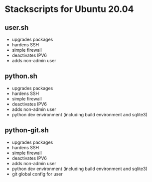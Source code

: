 # Stackscripts for Ubuntu 20.04

## user.sh

- upgrades packages
- hardens SSH
- simple firewall
- deactivates IPV6
- adds non-admin user

## python.sh

- upgrades packages
- hardens SSH
- simple firewall
- deactivates IPV6
- adds non-admin user
- python dev environment (including build environment and sqlite3)

## python-git.sh

- upgrades packages
- hardens SSH
- simple firewall
- deactivates IPV6
- adds non-admin user
- python dev environment (including build environment and sqlite3)
- git global config for user
